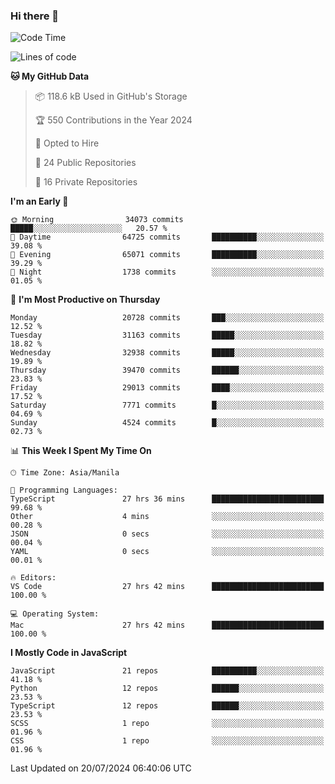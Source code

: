 ### Hi there 👋

<!--START_SECTION:waka-->
![Code Time](http://img.shields.io/badge/Code%20Time-879%20hrs%2056%20mins-blue)

![Lines of code](https://img.shields.io/badge/From%20Hello%20World%20I%27ve%20Written-65.5%20million%20lines%20of%20code-blue)

**🐱 My GitHub Data** 

> 📦 118.6 kB Used in GitHub's Storage 
 > 
> 🏆 550 Contributions in the Year 2024
 > 
> 💼 Opted to Hire
 > 
> 📜 24 Public Repositories 
 > 
> 🔑 16 Private Repositories 
 > 
**I'm an Early 🐤** 

```text
🌞 Morning                34073 commits       █████░░░░░░░░░░░░░░░░░░░░   20.57 % 
🌆 Daytime                64725 commits       ██████████░░░░░░░░░░░░░░░   39.08 % 
🌃 Evening                65071 commits       ██████████░░░░░░░░░░░░░░░   39.29 % 
🌙 Night                  1738 commits        ░░░░░░░░░░░░░░░░░░░░░░░░░   01.05 % 
```
📅 **I'm Most Productive on Thursday** 

```text
Monday                   20728 commits       ███░░░░░░░░░░░░░░░░░░░░░░   12.52 % 
Tuesday                  31163 commits       █████░░░░░░░░░░░░░░░░░░░░   18.82 % 
Wednesday                32938 commits       █████░░░░░░░░░░░░░░░░░░░░   19.89 % 
Thursday                 39470 commits       ██████░░░░░░░░░░░░░░░░░░░   23.83 % 
Friday                   29013 commits       ████░░░░░░░░░░░░░░░░░░░░░   17.52 % 
Saturday                 7771 commits        █░░░░░░░░░░░░░░░░░░░░░░░░   04.69 % 
Sunday                   4524 commits        █░░░░░░░░░░░░░░░░░░░░░░░░   02.73 % 
```


📊 **This Week I Spent My Time On** 

```text
🕑︎ Time Zone: Asia/Manila

💬 Programming Languages: 
TypeScript               27 hrs 36 mins      █████████████████████████   99.68 % 
Other                    4 mins              ░░░░░░░░░░░░░░░░░░░░░░░░░   00.28 % 
JSON                     0 secs              ░░░░░░░░░░░░░░░░░░░░░░░░░   00.04 % 
YAML                     0 secs              ░░░░░░░░░░░░░░░░░░░░░░░░░   00.01 % 

🔥 Editors: 
VS Code                  27 hrs 42 mins      █████████████████████████   100.00 % 

💻 Operating System: 
Mac                      27 hrs 42 mins      █████████████████████████   100.00 % 
```

**I Mostly Code in JavaScript** 

```text
JavaScript               21 repos            ██████████░░░░░░░░░░░░░░░   41.18 % 
Python                   12 repos            ██████░░░░░░░░░░░░░░░░░░░   23.53 % 
TypeScript               12 repos            ██████░░░░░░░░░░░░░░░░░░░   23.53 % 
SCSS                     1 repo              ░░░░░░░░░░░░░░░░░░░░░░░░░   01.96 % 
CSS                      1 repo              ░░░░░░░░░░░░░░░░░░░░░░░░░   01.96 % 
```




 Last Updated on 20/07/2024 06:40:06 UTC
<!--END_SECTION:waka-->
